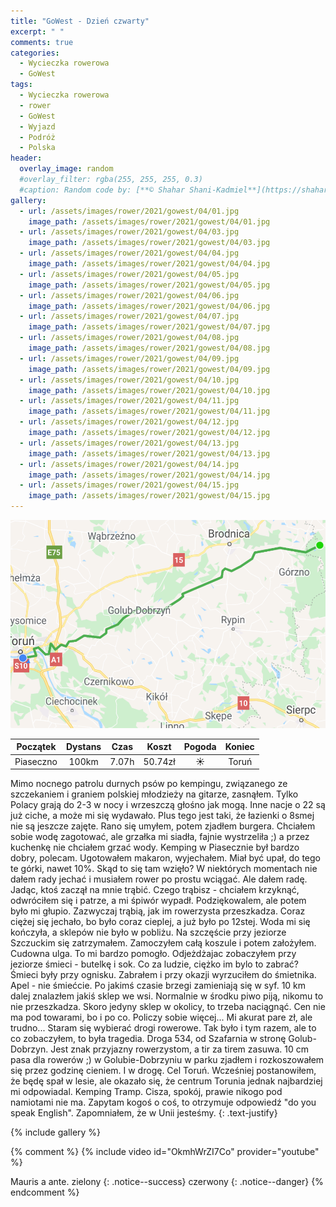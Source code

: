 ```yaml
---
title: "GoWest - Dzień czwarty"
excerpt: " "
comments: true
categories:
  - Wycieczka rowerowa
  - GoWest
tags:
  - Wycieczka rowerowa
  - rower
  - GoWest
  - Wyjazd
  - Podróż
  - Polska
header:
  overlay_image: random
  #overlay_filter: rgba(255, 255, 255, 0.3)
  #caption: Random code by: [**© Shahar Shani-Kadmiel**](https://shaharkadmiel.github.io)"
gallery:
  - url: /assets/images/rower/2021/gowest/04/01.jpg
    image_path: /assets/images/rower/2021/gowest/04/01.jpg          
  - url: /assets/images/rower/2021/gowest/04/03.jpg
    image_path: /assets/images/rower/2021/gowest/04/03.jpg        
  - url: /assets/images/rower/2021/gowest/04/04.jpg
    image_path: /assets/images/rower/2021/gowest/04/04.jpg        
  - url: /assets/images/rower/2021/gowest/04/05.jpg
    image_path: /assets/images/rower/2021/gowest/04/05.jpg        
  - url: /assets/images/rower/2021/gowest/04/06.jpg
    image_path: /assets/images/rower/2021/gowest/04/06.jpg        
  - url: /assets/images/rower/2021/gowest/04/07.jpg
    image_path: /assets/images/rower/2021/gowest/04/07.jpg        
  - url: /assets/images/rower/2021/gowest/04/08.jpg
    image_path: /assets/images/rower/2021/gowest/04/08.jpg        
  - url: /assets/images/rower/2021/gowest/04/09.jpg
    image_path: /assets/images/rower/2021/gowest/04/09.jpg        
  - url: /assets/images/rower/2021/gowest/04/10.jpg
    image_path: /assets/images/rower/2021/gowest/04/10.jpg        
  - url: /assets/images/rower/2021/gowest/04/11.jpg
    image_path: /assets/images/rower/2021/gowest/04/11.jpg        
  - url: /assets/images/rower/2021/gowest/04/12.jpg
    image_path: /assets/images/rower/2021/gowest/04/12.jpg        
  - url: /assets/images/rower/2021/gowest/04/13.jpg
    image_path: /assets/images/rower/2021/gowest/04/13.jpg        
  - url: /assets/images/rower/2021/gowest/04/14.jpg
    image_path: /assets/images/rower/2021/gowest/04/14.jpg        
  - url: /assets/images/rower/2021/gowest/04/15.jpg
    image_path: /assets/images/rower/2021/gowest/04/15.jpg         
---
```


![mapka](/assets/images/rower/2021/gowest/04/mapka.png)

|Początek|Dystans|Czas|Koszt|Pogoda|Koniec|
|:---:|:---:|:---:|:---:|:---:|:---:|
|Piaseczno|100km|7.07h|50.74zł|☀️|Toruń| 

Mimo nocnego patrolu durnych psów po kempingu, związanego ze szczekaniem i graniem polskiej młodzieży na gitarze, zasnąłem. Tylko Polacy grają do 2-3 w nocy i wrzeszczą głośno jak mogą. Inne nacje o 22 są już ciche, a może mi się wydawało. Plus tego jest taki, że łazienki o 8smej nie są jeszcze zajęte. Rano się umyłem, potem zjadłem burgera. Chciałem sobie wodę zagotować, ale grzałka mi siadła, fajnie wystrzeliła ;) a przez kuchenkę nie chciałem grzać wody. Kemping w Piasecznie był bardzo dobry, polecam. Ugotowałem makaron, wyjechałem. Miał być upał, do tego te górki, nawet 10%. Skąd to się tam wzięło? W niektórych momentach nie dałem rady jechać i musiałem rower po prostu wciągać. Ale dałem radę. Jadąc, ktoś zaczął na mnie trąbić. Czego trąbisz - chciałem krzyknąć, odwróciłem się i patrze, a mi śpiwór wypadł. Podziękowalem, ale potem było mi głupio. Zazwyczaj trąbią, jak im rowerzysta przeszkadza. Coraz ciężej się jechało, bo było coraz cieplej, a już było po 12stej. Woda mi się kończyła, a sklepów nie było w pobliżu. Na szczęście przy jeziorze Szczuckim się zatrzymałem. Zamoczyłem całą koszule i potem założyłem. Cudowna ulga. To mi bardzo pomogło. Odjeżdżajac zobaczyłem przy jeziorze śmieci - butelkę i sok. Co za ludzie, ciężko im bylo to zabrać? Śmieci były przy ognisku. Zabrałem i przy okazji wyrzuciłem do śmietnika. Apel - nie śmiećcie. Po jakimś czasie brzegi zamieniają się w syf. 10 km dalej znalazłem jakiś sklep we wsi. Normalnie w środku piwo piją, nikomu to nie przeszkadza. Skoro jedyny sklep w okolicy, to trzeba naciągnąć. Cen nie ma pod towarami, bo i po co. Policzy sobie więcej... Mi akurat pare zł, ale trudno... Staram się wybierać drogi rowerowe. Tak było i tym razem, ale to co zobaczyłem, to była tragedia. Droga 534, od Szafarnia w stronę Golub-Dobrzyn. Jest znak przyjazny rowerzystom, a tir za tirem zasuwa. 10 cm pasa dla rowerów ;) w Golubie-Dobrzyniu w parku zjadłem i rozkoszowałem się przez godzinę cieniem. I w drogę. Cel Toruń. Wcześniej postanowiłem, że będę spał w lesie, ale okazało się, że centrum Torunia jednak  najbardziej mi odpowiadal. Kemping Tramp. Cisza, spokój, prawie nikogo pod namiotami nie ma. Zapytam kogoś o coś, to otrzymuje odpowiedź "do you speak English". Zapomniałem, że w Unii jesteśmy. 
{: .text-justify}

<!-- {% include gallery caption="Najciekawsze zdjęcia z dzisiejszego dnia" %} -->

{% include gallery %}


{% comment %}
{% include video id="OkmhWrZI7Co" provider="youtube" %}

Mauris a ante.
zielony
{: .notice--success}
czerwony
{: .notice--danger}
{% endcomment %}
